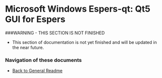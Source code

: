 Microsoft Windows Espers-qt: Qt5 GUI for Espers
===============================
###WARNING - THIS SECTION IS NOT FINISHED
- This section of documentation is not yet finished and will be updated in the near future.

### Navigation of these documents
- [Back to General Readme](../README.md)
